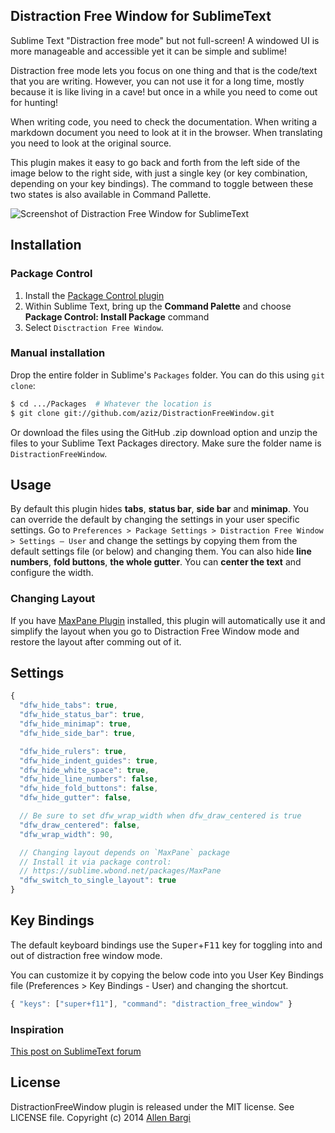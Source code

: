 ## Distraction Free Window for SublimeText
Sublime Text "Distraction free mode" but not full-screen! A windowed UI is more
manageable and accessible yet it can be simple and sublime!

Distraction free mode lets you focus on one thing and that is the code/text that
you are writing. However, you can not use it for a long time, mostly because it
is like living in a cave! but once in a while you need to come out for hunting!

When writing code, you need to check the documentation. When writing a markdown
document you need to look at it in the browser. When translating you need to
look at the original source.

This plugin makes it easy to go back and forth from the left side of the image
below to the right side, with just a single key (or key combination, depending
on your key bindings). The command to toggle between these two states is also
available in Command Pallette.

![Screenshot of Distraction Free Window for SublimeText](http://f.cl.ly/items/470Z3g1Y1A090L1M3F18/ss-dfw.png "Screenshot")

## Installation

### Package Control
1. Install the [Package Control plugin](https://sublime.wbond.net/installation)
2. Within Sublime Text, bring up the **Command Palette** and choose
   **Package Control: Install Package** command
3. Select `Disctraction Free Window`.

### Manual installation
Drop the entire folder in Sublime's `Packages` folder. You can do this using
`git clone`:

```bash
$ cd .../Packages  # Whatever the location is
$ git clone git://github.com/aziz/DistractionFreeWindow.git
```

Or download the files using the GitHub .zip download option and unzip the files
to your Sublime Text Packages directory.
Make sure the folder name is `DistractionFreeWindow`.

## Usage
By default this plugin hides **tabs**, **status bar**, **side bar** and
**minimap**. You can override the default by changing the settings in your user
specific settings.
Go to `Preferences > Package Settings > Distraction Free Window > Settings – User`
and change the settings by copying them from the default settings file
(or below) and changing them.
You can also hide **line numbers**, **fold buttons**, **the whole gutter**.
You can **center the text** and configure the width.

### Changing Layout
If you have [MaxPane Plugin](https://sublime.wbond.net/packages/MaxPane)
installed, this plugin will automatically use it and simplify the layout when
you go to Distraction Free Window mode and restore the layout after comming out
of it.

## Settings
``` javascript
{
  "dfw_hide_tabs": true,
  "dfw_hide_status_bar": true,
  "dfw_hide_minimap": true,
  "dfw_hide_side_bar": true,

  "dfw_hide_rulers": true,
  "dfw_hide_indent_guides": true,
  "dfw_hide_white_space": true,
  "dfw_hide_line_numbers": false,
  "dfw_hide_fold_buttons": false,
  "dfw_hide_gutter": false,

  // Be sure to set dfw_wrap_width when dfw_draw_centered is true
  "dfw_draw_centered": false,
  "dfw_wrap_width": 90,

  // Changing layout depends on `MaxPane` package
  // Install it via package control:
  // https://sublime.wbond.net/packages/MaxPane
  "dfw_switch_to_single_layout": true
}
```


## Key Bindings
The default keyboard bindings use the <kbd>Super</kbd>+<kbd>F11</kbd> key for
toggling into and out of distraction free window mode.

You can customize it by copying the below code into you User Key Bindings file
(Preferences > Key Bindings - User) and changing the shortcut.

``` javascript
{ "keys": ["super+f11"], "command": "distraction_free_window" }
```

### Inspiration
[This post on SublimeText forum](http://www.sublimetext.com/forum/viewtopic.php?f=4&t=15118)

## License
DistractionFreeWindow plugin is released under the MIT license. See LICENSE file.
Copyright (c) 2014 [Allen Bargi](https://twitter.com/aziz)
